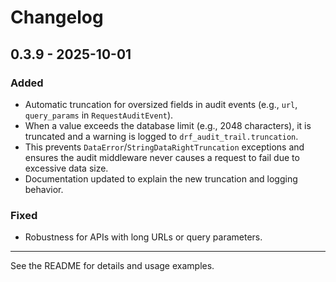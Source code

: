 # Changelog

## 0.3.9 - 2025-10-01

### Added
- Automatic truncation for oversized fields in audit events (e.g., `url`, `query_params` in `RequestAuditEvent`).
- When a value exceeds the database limit (e.g., 2048 characters), it is truncated and a warning is logged to `drf_audit_trail.truncation`.
- This prevents `DataError`/`StringDataRightTruncation` exceptions and ensures the audit middleware never causes a request to fail due to excessive data size.
- Documentation updated to explain the new truncation and logging behavior.

### Fixed
- Robustness for APIs with long URLs or query parameters.

---

See the README for details and usage examples.
